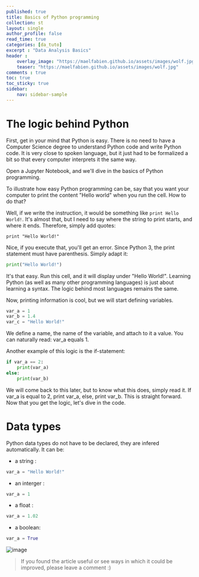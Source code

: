 ```yaml
---
published: true
title: Basics of Python programming
collection: st
layout: single
author_profile: false
read_time: true
categories: [da_tuto]
excerpt : "Data Analysis Basics"
header :
    overlay_image: "https://maelfabien.github.io/assets/images/wolf.jpg"
    teaser: "https://maelfabien.github.io/assets/images/wolf.jpg"
comments : true
toc: true
toc_sticky: true
sidebar:
    nav: sidebar-sample
---
```


<script type="text/javascript" async
src="https://cdn.mathjax.org/mathjax/latest/MathJax.js?config=TeX-MML-AM_CHTML">
</script>

# The logic behind Python

First, get in your mind that Python is easy. There is no need to have a Computer Science degree to understand Python code and write Python code. It is very close to spoken language, but it just had to be formalized a bit so that every computer interprets it the same way.

Open a Jupyter Notebook, and we'll dive in the basics of Python programming.

To illustrate how easy Python programming can be, say that you want your computer to print the content "Hello world" when you run the cell. How to do that?

Well, if we write the instruction, it would be something like `print Hello World!`. It's almost that, but I need to say where the string to print starts, and where it ends. Therefore, simply add quotes:

`print "Hello World!"`

Nice, if you execute that, you'll get an error. Since Python 3, the print statement must have parenthesis. Simply adapt it:

```python
print("Hello World!")
```

It's that easy. Run this cell, and it will display under "Hello World!". Learning Python (as well as many other programming languages) is just about learning a syntax. The logic behind most languages remains the same.

Now, printing information is cool, but we will start defining variables.

```python 
var_a = 1
var_b = 1.4
var_c = "Hello World!"
```

We define a name, the name of the variable, and attach to it a value. You can naturally read: var_a equals 1.

Another example of this logic is the if-statement:

```python
if var_a == 2:
	print(var_a)
else:
	print(var_b)
```

We will come back to this later, but to know what this does, simply read it. If var_a is equal to 2, print var_a, else, print var_b. This is straight forward. Now that you get the logic, let's dive in the code.

# Data types

Python data types do not have to be declared, they are infered automatically. It can be:

- a string : 
```python 
var_a = "Hello World!"
```
- an interger : 
```python 
var_a = 1
```
- a float : 
```python 
var_a = 1.02
```
- a boolean: 
```python 
var_a = True
```





![image](https://maelfabien.github.io/assets/images/jn_0.png)


> If you found the article useful or see ways in which it could be improved, please leave a comment :)